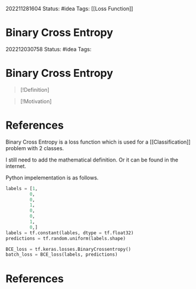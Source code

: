 202211281604
Status: #idea
Tags: [[Loss Function]]

# Binary Cross Entropy


202212030758
Status: #idea
Tags: 

# Binary Cross Entropy

>[!Definition]

>[!Motivation]



# References

Binary Cross Entropy is a loss function which is used for a [[Classification]] problem with 2 classes. 

I still need to add the mathematical definition. Or it can be found in the internet.

Python impelementation is as follows.
```python
labels = [1,
		 0,
		 0,
		 1,
		 0,
		 0,
		 1,
		 0,]
labels = tf.constant(lables, dtype = tf.float32)
predictions = tf.random.uniform(labels.shape)

BCE_loss = tf.keras.losses.BinaryCrossentropy()
batch_loss = BCE_loss(labels, predictions)
```



# References